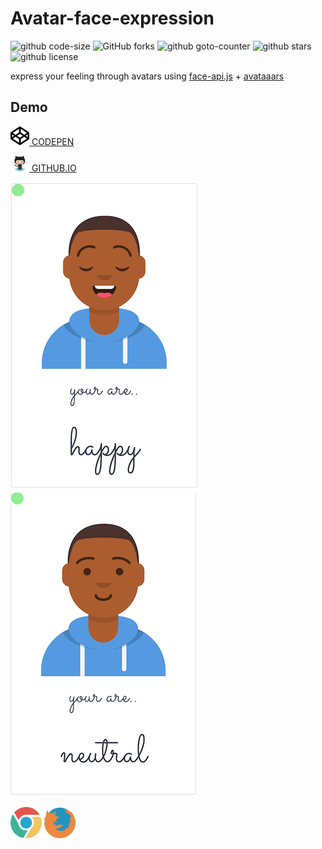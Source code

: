 # Avatar-face-expression  

 ![github
 code-size](https://img.shields.io/github/languages/code-size/SimHub/avatar-face-expression?style=for-the-badge)
 ![GitHub
 forks](https://img.shields.io/github/forks/simhub/avatar-face-expression?style=for-the-badge)
 ![github
 goto-counter](https://img.shields.io/github/search/SimHub/avatar-face-expression/goto?style=for-the-badge)
![github
stars](https://img.shields.io/github/stars/SimHub/avatar-face-expression?style=for-the-badge)
![github
license](https://img.shields.io/github/license/SimHub/avatar-face-expression?style=for-the-badge)

express your feeling through avatars using
[face-api.js](https://github.com/justadudewhohacks/face-api.js?files=1) + [avataaars](https://avataaars.com) 

## Demo   

 <a href="https://codepen.io/simhub/pen/RwbXzrj?editors=1000"><img
 src="./img/info/codepen.png" alt="codepen" width="30"> CODEPEN</a>  

 <a href="https://simhub.github.io/avatar-face-expression/"><img
 src="./img/info/octocat.png" alt="githubio" width="30"> GITHUB.IO<a/>  
 


![avatar smile](./img/info/smile.png) 
![avatar neutral](./img/info/neutral.png)   


<img src="./img/info/chrome.png" width="50" alt="chrome"> <img src="./img/info/firefox.png" width="50" alt="firefox"> 

